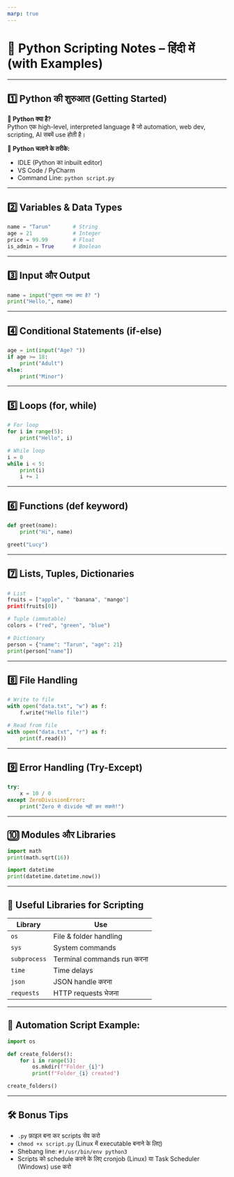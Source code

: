 ```yaml
---
marp: true
---
```



# 🐍 Python Scripting Notes – हिंदी में (with Examples)

---

## 1️⃣ Python की शुरुआत (Getting Started)
**🔹 Python क्या है?**  
Python एक high-level, interpreted language है जो automation, web dev, scripting, AI सबमें use होती है।

**🔹 Python चलाने के तरीके:**  
- IDLE (Python का inbuilt editor)  
- VS Code / PyCharm  
- Command Line: `python script.py`

---

## 2️⃣ Variables & Data Types

```python
name = "Tarun"       # String
age = 21             # Integer
price = 99.99        # Float
is_admin = True      # Boolean
```

---

## 3️⃣ Input और Output

```python
name = input("तुम्हारा नाम क्या है? ")
print("Hello,", name)
```

---

## 4️⃣ Conditional Statements (if-else)

```python
age = int(input("Age? "))
if age >= 18:
    print("Adult")
else:
    print("Minor")
```

---

## 5️⃣ Loops (for, while)

```python
# For loop
for i in range(5):
    print("Hello", i)

# While loop
i = 0
while i < 5:
    print(i)
    i += 1
```

---

## 6️⃣ Functions (def keyword)

```python
def greet(name):
    print("Hi", name)

greet("Lucy")
```

---

## 7️⃣ Lists, Tuples, Dictionaries

```python
# List
fruits = ["apple", " "banana", "mango"]
print(fruits[0])

# Tuple (immutable)
colors = ("red", "green", "blue")

# Dictionary
person = {"name": "Tarun", "age": 21}
print(person["name"])
```

---

## 8️⃣ File Handling

```python
# Write to file
with open("data.txt", "w") as f:
    f.write("Hello file!")

# Read from file
with open("data.txt", "r") as f:
    print(f.read())
```

---

## 9️⃣ Error Handling (Try-Except)

```python
try:
    x = 10 / 0
except ZeroDivisionError:
    print("Zero से divide नहीं कर सकते!")
```

---

## 🔟 Modules और Libraries

```python
import math
print(math.sqrt(16))

import datetime
print(datetime.datetime.now())
```

---

## 🔁 Useful Libraries for Scripting

| Library     | Use                             |
|-------------|----------------------------------|
| `os`        | File & folder handling          |
| `sys`       | System commands                 |
| `subprocess`| Terminal commands run करना     |
| `time`      | Time delays                     |
| `json`      | JSON handle करना               |
| `requests`  | HTTP requests भेजना            |

---

## 🧠 Automation Script Example:

```python
import os

def create_folders():
    for i in range(5):
        os.mkdir(f"Folder_{i}")
        print(f"Folder_{i} created")

create_folders()
```

---

## 🛠️ Bonus Tips

- `.py` फ़ाइल बना कर scripts सेव करो  
- `chmod +x script.py` (Linux में executable बनाने के लिए)  
- Shebang line: `#!/usr/bin/env python3`  
- Scripts को schedule करने के लिए cronjob (Linux) या Task Scheduler (Windows) use करो  
